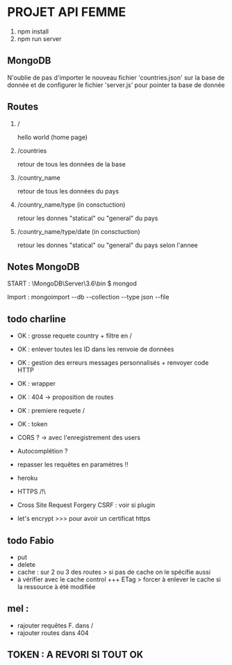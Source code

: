 # PROJET API FEMME

1. npm install
2. npm run server

## MongoDB
N'oublie de pas d'importer le nouveau fichier 'countries.json' sur la base de donnée et de configurer le fichier 'server.js' pour pointer ta base de donnée

## Routes  
1. /

    hello world (home page)

2. /countries
    
    retour de tous les données de la base
    

3. /country_name
    
    retour de tous les données du pays
    

4. /country_name/type (in consctuction)
   
   retour les donnes "statical" ou "general" du pays
   

5. /country_name/type/date (in consctuction)
    
    retour les donnes "statical" ou "general" du pays selon l'annee 
    



## Notes MongoDB

START :
\MongoDB\Server\3.6\bin
$ mongod

Import :
mongoimport --db <DB NAME> --collection <COLLECTION NAME> --type json --file <JSON FILE>



## todo charline 
- OK : grosse requete country + filtre en / 
- OK : enlever toutes les ID dans les renvoie de données
- OK : gestion des erreurs messages personnalisés + renvoyer code HTTP
- OK : wrapper
- OK : 404 -> proposition de routes
- OK : premiere requete / 
- OK : token
- CORS ? -> avec l'enregistrement des users
- Autocomplétion ?
- repasser les requêtes en paramètres !!
- heroku 
- HTTPS /!\ 
- Cross Site Request Forgery CSRF : voir si plugin


- let's encrypt >>> pour avoir un certificat https


## todo Fabio 
- put
- delete 
- cache : sur 2 ou 3 des routes > si pas de cache on le spécifie aussi
- à vérifier avec le cache control
+++ ETag > forcer à enlever le cache si la ressource à été modifiée


## mel : 
- rajouter requêtes F. dans /
- rajouter routes dans 404




## TOKEN : A REVORI SI TOUT OK
